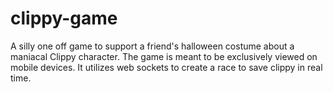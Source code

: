 # clippy-game
A silly one off game to support a friend's halloween costume about a maniacal Clippy character. The game is meant to be exclusively viewed on mobile devices. It utilizes web sockets to create a race to save clippy in real time. 
